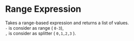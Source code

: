 # Range Expression

Takes a range-based expression and returns a list of values.  
`-` is consider as range ( `0-3`),  
`,` is consider as splitter ( `0,1,2,3` ).


